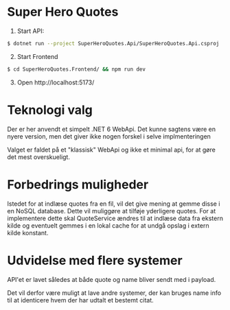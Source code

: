 # Super Hero Quotes

1. Start API:

```bash
$ dotnet run --project SuperHeroQuotes.Api/SuperHeroQuotes.Api.csproj
```

2. Start Frontend

```bash
$ cd SuperHeroQuotes.Frontend/ && npm run dev
```

3. Open http://localhost:5173/

# Teknologi valg

Der er her anvendt et simpelt .NET 6 WebApi. Det kunne sagtens være en nyere version, men det giver ikke nogen forskel i selve implmenteringen

Valget er faldet på et "klassisk" WebApi og ikke et minimal api, for at gøre det mest overskueligt.

# Forbedrings muligheder

Istedet for at indlæse quotes fra en fil, vil det give mening at gemme disse i en NoSQL database. Dette vil muliggøre at tilføje yderligere quotes. For at implementere dette skal QuoteService ændres til at indlæse data fra ekstern kilde og eventuelt gemmes i en lokal cache for at undgå opslag i extern kilde konstant.

# Udvidelse med flere systemer

API'et er lavet således at både quote og name bliver sendt med i payload. 

Det vil derfor være muligt at lave andre systemer, der kan bruges name info til at identicere hvem der har udtalt et bestemt citat.

